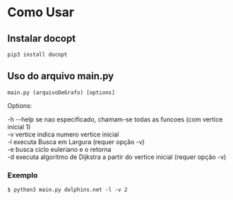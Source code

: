 # Como Usar

## Instalar docopt

    pip3 install docopt

## Uso do arquivo main.py

    main.py (arquivoDeGrafo) [options]

Options:

  -h --help     se nao especificado, chamam-se todas as funcoes (com vertice inicial 1)  
  -v vertice    indica numero vertice inicial  
  -l            executa Busca em Largura (requer opção -v)  
  -e            busca ciclo euleriano e o retorna  
  -d            executa algoritmo de Dijkstra a partir do vertice inicial (requer opção -v)

  ### Exemplo

    $ python3 main.py dolphins.net -l -v 2